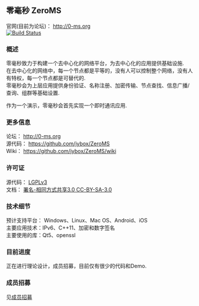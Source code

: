 ## 零毫秒 ZeroMS
官网(目前为论坛)： <http://0-ms.org>  
[![Build Status](https://travis-ci.org/jybox/ZeroMS.png?branch=master)](https://travis-ci.org/jybox/ZeroMS)

### 概述
零毫秒致力于构建一个去中心化的网络平台，为去中心化的应用提供基础设施.  
在去中心化的网络中，每一个节点都是平等的，没有人可以控制整个网络，没有人有特权，每一个节点都是可替代的.  
零毫秒会为上层应用提供身份验证、名称注册、加密传输、节点查找、信息广播/查询、组群等基础设置.

作为一个演示，零毫秒会首先实现一个即时通讯应用.

### 更多信息
论坛： <http://0-ms.org>  
源代码： <https://github.com/jybox/ZeroMS>  
Wiki： <https://github.com/jybox/ZeroMS/wiki>

### 许可证
源代码： [LGPLv3](http://www.gnu.org/licenses/lgpl.html)  
文档： [署名-相同方式共享3.0 CC-BY-SA-3.0](http://zh.wikipedia.org/wiki/Wikipedia:CC-BY-SA)

### 技术细节
预计支持平台： Windows、Linux、Mac OS、Android、iOS  
主要应用技术：IPv6、C++11、加密和数字签名  
主要使用的库：Qt5、openssl

### 目前进度
正在进行理论设计，成员招募，目前仅有很少的代码和Demo.

### 成员招募
见[成员招募](https://github.com/jybox/ZeroMS/wiki/成员招募)
